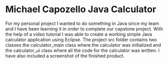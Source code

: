 Michael Capozello Java Calculator 
===============

For my personal project I wanted to do something in Java since my team and I have been learning it in order to complete our capstone project. With the help of a video tutorial I was able to create a working simple Java calculator application using Eclipse. The project src folder contains two classes the calculator_main class where the calculator was initialized and the calculator_ui class where all the code for the calculator was written. I have also included a screenshot of the finished product.
